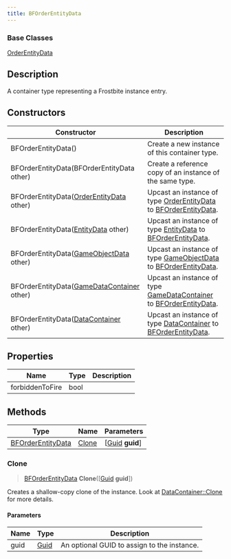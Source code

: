 ```yaml
---
title: BFOrderEntityData
---
```

### Base Classes

[OrderEntityData](/vext/ref/fb/orderentitydata/)

## Description

A container type representing a Frostbite instance entry.

## Constructors

| Constructor                                                                  | Description                                                                                                               |
| ---------------------------------------------------------------------------- | ------------------------------------------------------------------------------------------------------------------------- |
| BFOrderEntityData()                                                          | Create a new instance of this container type.                                                                             |
| BFOrderEntityData(BFOrderEntityData other)                                   | Create a reference copy of an instance of the same type.                                                                  |
| BFOrderEntityData([OrderEntityData](/vext/ref/fb/orderentitydata/) other)                  | Upcast an instance of type [OrderEntityData](/vext/ref/fb/orderentitydata/) to [BFOrderEntityData](/vext/ref/fb/bforderentitydata/).                  |
| BFOrderEntityData([EntityData](/vext/ref/fb/entitydata/) other)                            | Upcast an instance of type [EntityData](/vext/ref/fb/entitydata/) to [BFOrderEntityData](/vext/ref/fb/bforderentitydata/).                            |
| BFOrderEntityData([GameObjectData](/vext/ref/fb/gameobjectdata/) other)                    | Upcast an instance of type [GameObjectData](/vext/ref/fb/gameobjectdata/) to [BFOrderEntityData](/vext/ref/fb/bforderentitydata/).                    |
| BFOrderEntityData([GameDataContainer](/vext/ref/fb/gamedatacontainer/) other)              | Upcast an instance of type [GameDataContainer](/vext/ref/fb/gamedatacontainer/) to [BFOrderEntityData](/vext/ref/fb/bforderentitydata/).              |
| BFOrderEntityData([DataContainer](/vext/ref/shared/class/datacontainer) other) | Upcast an instance of type [DataContainer](/vext/ref/shared/class/datacontainer) to [BFOrderEntityData](/vext/ref/fb/bforderentitydata/). |

## Properties

| Name            | Type | Description |
| --------------- | ---- | ----------- |
| forbiddenToFire | bool |             |

## Methods

| Type                                   | Name            | Parameters                                     |
| -------------------------------------- | --------------- | ---------------------------------------------- |
| [BFOrderEntityData](/vext/ref/fb/bforderentitydata/) | [Clone](#clone) | \[[Guid](/vext/ref/shared/class/guid) **guid**\] |

### Clone

> [BFOrderEntityData](/vext/ref/fb/bforderentitydata/) **Clone**(\[[Guid](/vext/ref/shared/class/guid) **guid**\])

Creates a shallow-copy clone of the instance. Look at [DataContainer::Clone](/vext/ref/shared/class/datacontainer#clone) for more details.

#### Parameters

| Name | Type         | Description                                 |
| ---- | ------------ | ------------------------------------------- |
| guid | [Guid](/vext/ref/shared/class/guid/) | An optional GUID to assign to the instance. |
